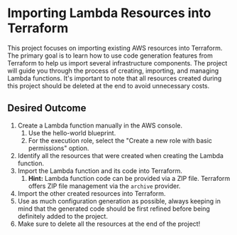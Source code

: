 # Importing Lambda Resources into Terraform

This project focuses on importing existing AWS resources into Terraform. The primary goal is to learn how to use code generation features from Terraform to help us import several infrastructure components. The project will guide you through the process of creating, importing, and managing Lambda functions. It's important to note that all resources created during this project should be deleted at the end to avoid unnecessary costs.

## Desired Outcome

1. Create a Lambda function manually in the AWS console.
    1. Use the hello-world blueprint.
    2. For the execution role, select the "Create a new role with basic permissions" option.
2. Identify all the resources that were created when creating the Lambda function.
3. Import the Lambda function and its code into Terraform.
    1. **Hint:** Lambda function code can be provided via a ZIP file. Terraform offers ZIP file management via the `archive` provider.
4. Import the other created resources into Terraform.
5. Use as much configuration generation as possible, always keeping in mind that the generated code should be first refined before being definitely added to the project.
6. Make sure to delete all the resources at the end of the project!
